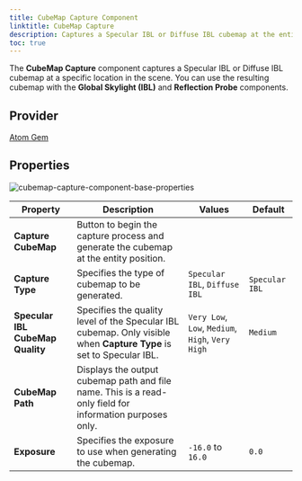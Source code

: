 ```yaml
---
title: CubeMap Capture Component
linktitle: CubeMap Capture
description: Captures a Specular IBL or Diffuse IBL cubemap at the entity location.
toc: true
---
```


The **CubeMap Capture** component captures a Specular IBL or Diffuse IBL cubemap at a specific location in the scene. You can use the resulting cubemap with the **Global Skylight (IBL)** and **Reflection Probe** components.

## Provider

[Atom Gem](/docs/user-guide/gems/reference/rendering/atom/atom/)


## Properties

![cubemap-capture-component-base-properties](/images/user-guide/components/reference/atom/cubemap-capture/cubemap-capture-base-properties-ui.png)

| Property | Description | Values | Default |
|-|-|-|-|
| **Capture CubeMap** | Button to begin the capture process and generate the cubemap at the entity position.
| **Capture Type** | Specifies the type of cubemap to be generated. | `Specular IBL`, `Diffuse IBL` | `Specular IBL` |
| **Specular IBL CubeMap Quality** | Specifies the quality level of the Specular IBL cubemap.  Only visible when **Capture Type** is set to Specular IBL. | `Very Low`, `Low`, `Medium`, `High`, `Very High` | `Medium` |
| **CubeMap Path** | Displays the output cubemap path and file name.  This is a read-only field for information purposes only.
| **Exposure** | Specifies the exposure to use when generating the cubemap. | `-16.0` to `16.0` | `0.0` |
